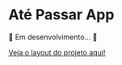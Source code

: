 # Até Passar App

:construction: Em desenvolvimento... :construction:

[Veja o layout do projeto aqui!](https://www.figma.com/file/AQz8VzKTacHCEcZeYow2Dy/gerenciador-de-estudos?node-id=361%3A3837)
